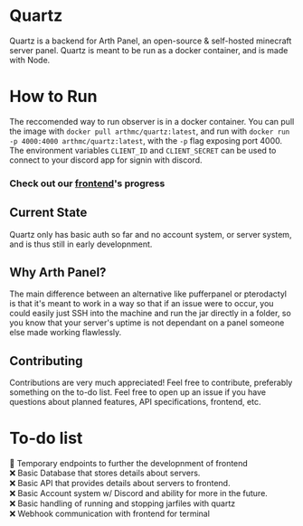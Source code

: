 # Quartz

Quartz is a backend for Arth Panel, an open-source & self-hosted minecraft server panel. Quartz is meant to be run as a docker container, and is made with Node.


# How to Run
The reccomended way to run observer is in a docker container. You can pull the image with `docker pull arthmc/quartz:latest`, and run with `docker run -p 4000:4000 arthmc/quartz:latest`, with the `-p` flag exposing port 4000. The environment variables `CLIENT_ID` and `CLIENT_SECRET` can be used to connect to your discord app for signin with discord.


### Check out our [frontend](https://github.com/arthmc/observer)'s progress  

## Current State
Quartz only has basic auth so far and no account system, or server system, and is thus still in early developnment. 


## Why Arth Panel?
The main difference between an alternative like pufferpanel or pterodactyl is that it's meant to work in a way so that if an issue were to occur, you could easily just SSH into the machine and run the jar directly in a folder, so you know that your server's uptime is not dependant on a panel someone else made working flawlessly.  


## Contributing

Contributions are very much appreciated! Feel free to contribute, preferably something on the to-do list. Feel free to open up an issue if you have questions about planned features, API specifications, frontend, etc.

# To-do list 
🔨 Temporary endpoints to further the developnment of frontend  
❌ Basic Database that stores details about servers.  
❌ Basic API that provides details about servers to frontend.  
❌ Basic Account system w/ Discord and ability for more in the future.  
❌ Basic handling of running and stopping jarfiles with quartz  
❌ Webhook communication with frontend for terminal  
